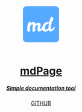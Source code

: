 <center>
<a href="https://bojand.github.io/mdpage/">
<img src="static/android-chrome-192x192.png" width="96" height="96">

<br>
<br>

# mdPage

##### Simple documentation tool
</a>

<a class="button button-outline" href="https://github.com/bojand/mdpage">GITHUB</a>
</center>